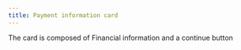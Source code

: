 ```yaml
---
title: Payment information card
---
```


The card is composed of Financial information and a continue button

